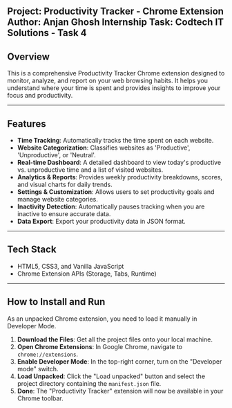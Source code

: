 Project: Productivity Tracker - Chrome Extension
Author: Anjan Ghosh
Internship Task: Codtech IT Solutions - Task 4
----------------------------------------------------------------------
Overview
----------------------------------------------------------------------
This is a comprehensive Productivity Tracker Chrome extension designed to monitor, analyze, and report on your web browsing habits. It helps you understand where your time is spent and provides insights to improve your focus and productivity.

----------------------------------------------------------------------
Features
----------------------------------------------------------------------
- **Time Tracking**: Automatically tracks the time spent on each website.
- **Website Categorization**: Classifies websites as 'Productive', 'Unproductive', or 'Neutral'.
- **Real-time Dashboard**: A detailed dashboard to view today's productive vs. unproductive time and a list of visited websites.
- **Analytics & Reports**: Provides weekly productivity breakdowns, scores, and visual charts for daily trends.
- **Settings & Customization**: Allows users to set productivity goals and manage website categories.
- **Inactivity Detection**: Automatically pauses tracking when you are inactive to ensure accurate data.
- **Data Export**: Export your productivity data in JSON format.

----------------------------------------------------------------------
Tech Stack
----------------------------------------------------------------------
- HTML5, CSS3, and Vanilla JavaScript
- Chrome Extension APIs (Storage, Tabs, Runtime)

----------------------------------------------------------------------
How to Install and Run
----------------------------------------------------------------------
As an unpacked Chrome extension, you need to load it manually in Developer Mode.

1.  **Download the Files**: Get all the project files onto your local machine.
2.  **Open Chrome Extensions**: In Google Chrome, navigate to `chrome://extensions`.
3.  **Enable Developer Mode**: In the top-right corner, turn on the "Developer mode" switch.
4.  **Load Unpacked**: Click the "Load unpacked" button and select the project directory containing the `manifest.json` file.
5.  **Done**: The "Productivity Tracker" extension will now be available in your Chrome toolbar.
